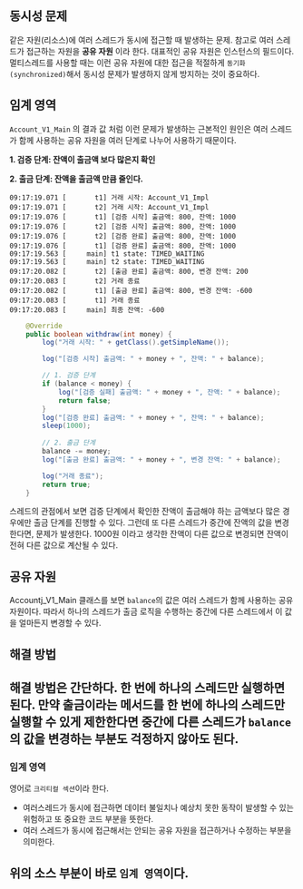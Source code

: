 ## 동시성 문제
같은 자원(리소스)에 여러 스레드가 동시에 접근할 때 발생하는 문제.
참고로 여러 스레드가 접근하는 자원을 **공유 자원** 이라 한다.
대표적인 공유 자원은 인스턴스의 필드이다.
멀티스레드를 사용할 때는 이런 공유 자원에 대한 접근을 적절하게 `동기화(synchronized)`해서 동시성 문제가 발생하지 않게
방지하는 것이 중요하다.

## 임계 영역
`Account_V1_Main` 의 결과 값 처럼 이런 문제가 발생하는 근본적인 원인은
여러 스레드가 함께 사용하는 공유 자원을 여러 단계로 나누어 사용하기 때문이다.

**1. 검증 단계: 잔액이 출금액 보다 많은지 확인**

**2. 출금 단계: 잔액을 출금액 만큼 줄인다.**

```
09:17:19.071 [       t1] 거래 시작: Account_V1_Impl
09:17:19.071 [       t2] 거래 시작: Account_V1_Impl
09:17:19.076 [       t1] [검증 시작] 출금액: 800, 잔액: 1000
09:17:19.076 [       t2] [검증 시작] 출금액: 800, 잔액: 1000
09:17:19.076 [       t2] [검증 완료] 출금액: 800, 잔액: 1000
09:17:19.076 [       t1] [검증 완료] 출금액: 800, 잔액: 1000
09:17:19.563 [     main] t1 state: TIMED_WAITING
09:17:19.563 [     main] t2 state: TIMED_WAITING
09:17:20.082 [       t2] [출금 완료] 출금액: 800, 변경 잔액: 200
09:17:20.083 [       t2] 거래 종료
09:17:20.082 [       t1] [출금 완료] 출금액: 800, 변경 잔액: -600
09:17:20.083 [       t1] 거래 종료
09:17:20.083 [     main] 최종 잔액: -600
```

```java
    @Override
    public boolean withdraw(int money) {
        log("거래 시작: " + getClass().getSimpleName());

        log("[검증 시작] 출금액: " + money + ", 잔액: " + balance);

        // 1. 검증 단계
        if (balance < money) {
            log("[검증 실패] 출금액: " + money + ", 잔액: " + balance);
            return false;
        }
        log("[검증 완료] 출금액: " + money + ", 잔액: " + balance);
        sleep(1000);
        
        // 2. 출금 단계
        balance -= money;
        log("[출금 완료] 출금액: " + money + ", 변경 잔액: " + balance);

        log("거래 종료");
        return true;
    }
```
스레드의 관점에서 보면 검증 단계에서 확인한 잔액이 출금해야 하는 금액보다
많은 경우에만 출금 단계를 진행할 수 있다.
그런데 또 다른 스레드가 중간에 잔액의 값을 변경한다면, 문제가 발생한다.
1000원 이라고 생각한 잔액이 다른 값으로 변경되면 잔액이 전혀 다른 값으로 계산될 수 있다.

## 공유 자원
Accountj_V1_Main 클래스를 보면 `balance`의 값은
여러 스레드가 함께 사용하는 공유 자원이다.
따라서 하나의 스레드가 출금 로직을 수행하는 중간에 다른 스레드에서
이 값을 얼마든지 변경할 수 있다.

## 해결 방법
해결 방법은 간단하다.
한 번에 하나의 스레드만 실행하면 된다.
만약 출금이라는 메서드를 한 번에 하나의 스레드만 실행할 수 있게 제한한다면
중간에 다른 스레드가 `balance`의 값을 변경하는 부분도 걱정하지 않아도 된다.
---
### 임계 영역
영어로 `크리티컬 섹션`이라 한다.
- 여러스레드가 동시에 접근하면 데이터 불일치나 예상치 못한 동작이 발생할 수 있는 위험하고 또
  중요한 코드 부분을 뜻한다.
- 여러 스레드가 동시에 접근해서는 안되는 공유 자원을 접근하거나 수정하는 부분을 의미한다.

위의 소스 부분이 바로 `임계 영역`이다.
---
